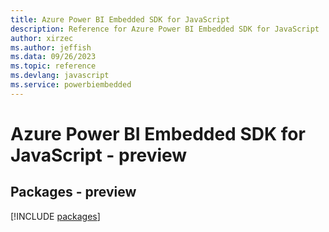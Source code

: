 ```yaml
---
title: Azure Power BI Embedded SDK for JavaScript
description: Reference for Azure Power BI Embedded SDK for JavaScript
author: xirzec
ms.author: jeffish
ms.data: 09/26/2023
ms.topic: reference
ms.devlang: javascript
ms.service: powerbiembedded
---
```

# Azure Power BI Embedded SDK for JavaScript - preview
## Packages - preview
[!INCLUDE [packages](power-bi-embedded-index.md)]